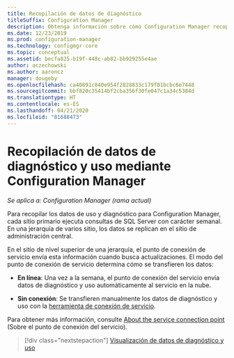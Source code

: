 ```yaml
---
title: Recopilación de datos de diagnóstico
titleSuffix: Configuration Manager
description: Obtenga información sobre cómo Configuration Manager recopila datos de uso y diagnóstico sobre sí mismo.
ms.date: 12/23/2019
ms.prod: configuration-manager
ms.technology: configmgr-core
ms.topic: conceptual
ms.assetid: becfa825-b19f-448c-ab82-bb929255e4ae
author: aczechowski
ms.author: aaroncz
manager: dougeby
ms.openlocfilehash: ca40891c840e954f2828833c179f01bcbc6e7448
ms.sourcegitcommit: bbf820c35414bf2cba356f30fe047c1a34c5384d
ms.translationtype: HT
ms.contentlocale: es-ES
ms.lasthandoff: 04/21/2020
ms.locfileid: "81688473"
---
```

# <a name="how-configuration-manager-collects-diagnostics-and-usage-data"></a>Recopilación de datos de diagnóstico y uso mediante Configuration Manager

*Se aplica a: Configuration Manager (rama actual)*

Para recopilar los datos de uso y diagnóstico para Configuration Manager, cada sitio primario ejecuta consultas de SQL Server con carácter semanal. En una jerarquía de varios sitio, los datos se replican en el sitio de administración central.  

En el sitio de nivel superior de una jerarquía, el punto de conexión de servicio envía esta información cuando busca actualizaciones. El modo del punto de conexión de servicio determina cómo se transfieren los datos:

- **En línea**: Una vez a la semana, el punto de conexión del servicio envía datos de diagnóstico y uso automáticamente al servicio en la nube.

- **Sin conexión**: Se transfieren manualmente los datos de diagnóstico y uso con la [herramienta de conexión de servicio](../../servers/manage/use-the-service-connection-tool.md).

Para obtener más información, consulte [About the service connection point](../../servers/deploy/configure/about-the-service-connection-point.md) (Sobre el punto de conexión del servicio).

> [!div class="nextstepaction"]
> [Visualización de datos de diagnóstico y uso](view-diagnostics-and-usage-data.md)
